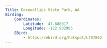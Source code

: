 ```yaml
---
Title: Dosewallips State Park, WA
Birding:
    Coordinates:
        Latitude:  47.688017
        Longitude: -122.902905
    EBird:
        - https://ebird.org/hotspot/L787862
---
```

